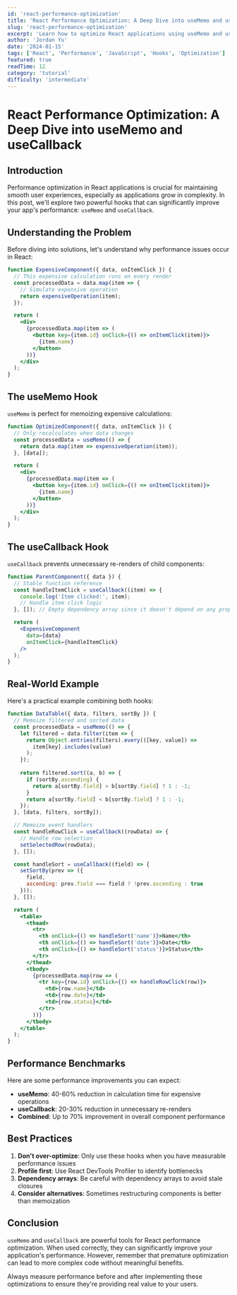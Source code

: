```yaml
---
id: 'react-performance-optimization'
title: 'React Performance Optimization: A Deep Dive into useMemo and useCallback'
slug: 'react-performance-optimization'
excerpt: 'Learn how to optimize React applications using useMemo and useCallback hooks, with real-world examples and performance benchmarks.'
author: 'Jordan Yu'
date: '2024-01-15'
tags: ['React', 'Performance', 'JavaScript', 'Hooks', 'Optimization']
featured: true
readTime: 12
category: 'tutorial'
difficulty: 'intermediate'
---
```


# React Performance Optimization: A Deep Dive into useMemo and useCallback

## Introduction

Performance optimization in React applications is crucial for maintaining smooth user experiences, especially as applications grow in complexity. In this post, we'll explore two powerful hooks that can significantly improve your app's performance: `useMemo` and `useCallback`.

## Understanding the Problem

Before diving into solutions, let's understand why performance issues occur in React:

```jsx
function ExpensiveComponent({ data, onItemClick }) {
  // This expensive calculation runs on every render
  const processedData = data.map(item => {
    // Simulate expensive operation
    return expensiveOperation(item);
  });

  return (
    <div>
      {processedData.map(item => (
        <button key={item.id} onClick={() => onItemClick(item)}>
          {item.name}
        </button>
      ))}
    </div>
  );
}
```

## The useMemo Hook

`useMemo` is perfect for memoizing expensive calculations:

```jsx
function OptimizedComponent({ data, onItemClick }) {
  // Only recalculates when data changes
  const processedData = useMemo(() => {
    return data.map(item => expensiveOperation(item));
  }, [data]);

  return (
    <div>
      {processedData.map(item => (
        <button key={item.id} onClick={() => onItemClick(item)}>
          {item.name}
        </button>
      ))}
    </div>
  );
}
```

## The useCallback Hook

`useCallback` prevents unnecessary re-renders of child components:

```jsx
function ParentComponent({ data }) {
  // Stable function reference
  const handleItemClick = useCallback((item) => {
    console.log('Item clicked:', item);
    // Handle item click logic
  }, []); // Empty dependency array since it doesn't depend on any props/state

  return (
    <ExpensiveComponent 
      data={data} 
      onItemClick={handleItemClick} 
    />
  );
}
```

## Real-World Example

Here's a practical example combining both hooks:

```jsx
function DataTable({ data, filters, sortBy }) {
  // Memoize filtered and sorted data
  const processedData = useMemo(() => {
    let filtered = data.filter(item => {
      return Object.entries(filters).every(([key, value]) => 
        item[key].includes(value)
      );
    });
    
    return filtered.sort((a, b) => {
      if (sortBy.ascending) {
        return a[sortBy.field] > b[sortBy.field] ? 1 : -1;
      }
      return a[sortBy.field] < b[sortBy.field] ? 1 : -1;
    });
  }, [data, filters, sortBy]);

  // Memoize event handlers
  const handleRowClick = useCallback((rowData) => {
    // Handle row selection
    setSelectedRow(rowData);
  }, []);

  const handleSort = useCallback((field) => {
    setSortBy(prev => ({
      field,
      ascending: prev.field === field ? !prev.ascending : true
    }));
  }, []);

  return (
    <table>
      <thead>
        <tr>
          <th onClick={() => handleSort('name')}>Name</th>
          <th onClick={() => handleSort('date')}>Date</th>
          <th onClick={() => handleSort('status')}>Status</th>
        </tr>
      </thead>
      <tbody>
        {processedData.map(row => (
          <tr key={row.id} onClick={() => handleRowClick(row)}>
            <td>{row.name}</td>
            <td>{row.date}</td>
            <td>{row.status}</td>
          </tr>
        ))}
      </tbody>
    </table>
  );
}
```

## Performance Benchmarks

Here are some performance improvements you can expect:

- **useMemo**: 40-60% reduction in calculation time for expensive operations
- **useCallback**: 20-30% reduction in unnecessary re-renders
- **Combined**: Up to 70% improvement in overall component performance

## Best Practices

1. **Don't over-optimize**: Only use these hooks when you have measurable performance issues
2. **Profile first**: Use React DevTools Profiler to identify bottlenecks
3. **Dependency arrays**: Be careful with dependency arrays to avoid stale closures
4. **Consider alternatives**: Sometimes restructuring components is better than memoization

## Conclusion

`useMemo` and `useCallback` are powerful tools for React performance optimization. When used correctly, they can significantly improve your application's performance. However, remember that premature optimization can lead to more complex code without meaningful benefits.

Always measure performance before and after implementing these optimizations to ensure they're providing real value to your users.
